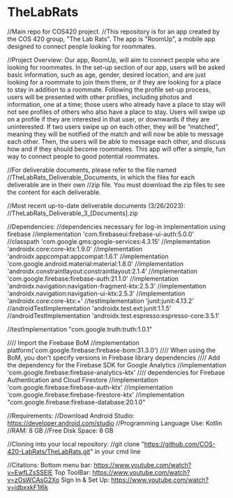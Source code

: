 # TheLabRats
//Main repo for COS420 project.
//This repository is for an app created by the COS 420 group, "The Lab Rats". The app is "RoomUp", a mobile app designed to connect people looking for roommates. 

//Project Overview: Our app, RoomUp, will aim to connect people who are looking for roommates. In the set-up section of our app, users will be asked basic information, such as age, gender, desired location, and are just looking for a roommate to join them there, or if they are looking for a place to stay in addition to a roommate. Following the profile set-up process, users will be presented with other profiles, including photos and information, one at a time; those users who already have a place to stay will not see profiles of others who also have a place to stay. Users will swipe up on a profile if they are interested in that user, or downwards if they are uninterested. If two users swipe up on each other, they will be “matched”, meaning they will be notified of the match and will now be able to message each other. Then, the users will be able to message each other, and discuss how and if they should become roommates. This app will offer a simple, fun way to connect people to good potential roommates.

//For deliverable documents, please refer to the file named //TheLabRats_Deliverable_Documents, in which the files for each deliverable are in their own //zip file. You must download the zip files to see the content for each deliverable.

//Most recent up-to-date deliverable documents (3/26/2023): //TheLabRats_Deliverable_3_[Documents].zip

//Dependencies: 
//dependencies necessary for log-in implementation using firebase
//implementation 'com.firebaseui:firebase-ui-auth:5.0.0'
//classpath 'com.google.gms:google-services:4.3.15'
//implementation 'androidx.core:core-ktx:1.9.0'
//implementation 'androidx.appcompat:appcompat:1.6.1'
//implementation 'com.google.android.material:material:1.8.0'
//implementation 'androidx.constraintlayout:constraintlayout:2.1.4'
//implementation 'com.google.firebase:firebase-auth:21.1.0'
//implementation 'androidx.navigation:navigation-fragment-ktx:2.5.3'
//implementation 'androidx.navigation:navigation-ui-ktx:2.5.3'
//implementation 'androidx.core:core-ktx:+'
//testImplementation 'junit:junit:4.13.2'
//androidTestImplementation 'androidx.test.ext:junit:1.1.5'
//androidTestImplementation 'androidx.test.espresso:espresso-core:3.5.1'

//testImplementation "com.google.truth:truth:1.0.1"

//// Import the Firebase BoM
//implementation platform('com.google.firebase:firebase-bom:31.3.0')
//// When using the BoM, you don't specify versions in Firebase library dependencies
//// Add the dependency for the Firebase SDK for Google Analytics
//implementation 'com.google.firebase:firebase-analytics-ktx'
//// dependencies for Firebase Authentication and Cloud Firestore
//implementation 'com.google.firebase:firebase-auth-ktx'
//implementation 'com.google.firebase:firebase-firestore-ktx'
//implementation "com.google.firebase:firebase-database:20.1.0"


//Requirements:
//Download Android Studio: https://developer.android.com/studio
//Programming Language Use: Kotlin
//RAM: 8 GB
//Free Disk Space: 8 GB 

//Cloning into your local repository:
//git clone "https://github.com/COS-420-LabRats/TheLabRats.git" in your cmd line

//Citations: 
Bottom menu bar: https://www.youtube.com/watch?v=EwfLZsSSElE
Top ToolBar: https://www.youtube.com/watch?v=zOsWCAsG2Xo 
Sign In & Set Up: https://www.youtube.com/watch?v=idbxxkF1l6k


 

